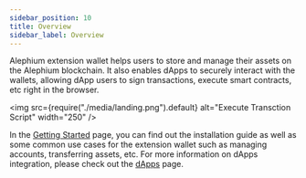 ```yaml
---
sidebar_position: 10
title: Overview
sidebar_label: Overview
---
```


Alephium extension wallet helps users to store and manage their assets on the Alephium blockchain. 
It also enables dApps to securely interact with the wallets, allowing dApp users to sign transactions,
execute smart contracts, etc right in the browser.

<img src={require("./media/landing.png").default} alt="Execute Transction Script" width="250" />

In the [Getting Started](/wallet/extension-wallet/getting-started) page, you can find out the installation guide as well as some
common use cases for the extension wallet such as managing accounts, transferring assets, etc. For
more information on dApps integration, please check out the [dApps](/wallet/extension-wallet/dapp) page.
